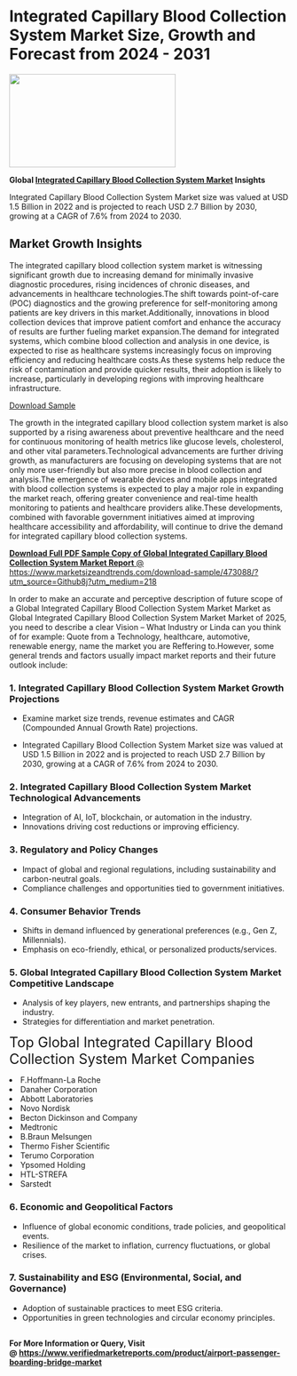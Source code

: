 <H1>Integrated Capillary Blood Collection System Market Size, Growth and Forecast from 2024 - 2031</H1><img class="aligncenter size-medium wp-image-584254" src="https://thirdeyenews.in/wp-content/uploads/2024/09/Global-Market-Research-300x168.jpeg" alt="" width="300" height="168" /><p><strong>Global&nbsp;<a href="https://www.marketsizeandtrends.com/download-sample/473088/?utm_source=Github8j?utm_medium=218">Integrated Capillary Blood Collection System Market</a> Insights</strong></p><p>Integrated Capillary Blood Collection System Market size was valued at USD 1.5 Billion in 2022 and is projected to reach USD 2.7 Billion by 2030, growing at a CAGR of 7.6% from 2024 to 2030.</p><p><h2>Market Growth Insights</h2> <p>The integrated capillary blood collection system market is witnessing significant growth due to increasing demand for minimally invasive diagnostic procedures, rising incidences of chronic diseases, and advancements in healthcare technologies.The shift towards point-of-care (POC) diagnostics and the growing preference for self-monitoring among patients are key drivers in this market.Additionally, innovations in blood collection devices that improve patient comfort and enhance the accuracy of results are further fueling market expansion.The demand for integrated systems, which combine blood collection and analysis in one device, is expected to rise as healthcare systems increasingly focus on improving efficiency and reducing healthcare costs.As these systems help reduce the risk of contamination and provide quicker results, their adoption is likely to increase, particularly in developing regions with improving healthcare infrastructure.</p> <p><a href="#">Download Sample</a></p> <p>The growth in the integrated capillary blood collection system market is also supported by a rising awareness about preventive healthcare and the need for continuous monitoring of health metrics like glucose levels, cholesterol, and other vital parameters.Technological advancements are further driving growth, as manufacturers are focusing on developing systems that are not only more user-friendly but also more precise in blood collection and analysis.The emergence of wearable devices and mobile apps integrated with blood collection systems is expected to play a major role in expanding the market reach, offering greater convenience and real-time health monitoring to patients and healthcare providers alike.These developments, combined with favorable government initiatives aimed at improving healthcare accessibility and affordability, will continue to drive the demand for integrated capillary blood collection systems.</p> <p><a href="#"></p><p><span class=""><strong>Download Full PDF Sample Copy of Global Integrated Capillary Blood Collection System Market Report</strong> @ <a href="https://www.marketsizeandtrends.com/download-sample/473088/?utm_source=Github8j?utm_medium=218" target="_blank">https://www.marketsizeandtrends.com/download-sample/473088/?utm_source=Github8j?utm_medium=218</a></span></p><p>In order to make an accurate and perceptive description of future scope of a Global&nbsp;Integrated Capillary Blood Collection System Market Market as Global&nbsp;Integrated Capillary Blood Collection System Market Market of 2025, you need to describe a clear Vision &ndash; What Industry or Linda can you think of for example: Quote from a Technology, healthcare, automotive, renewable energy, name the market you are Reffering to.However, some general trends and factors usually impact market reports and their future outlook include:</p><h3>1.&nbsp;<strong>Integrated Capillary Blood Collection System Market Growth Projections</strong></h3><ul><li>Examine market size trends, revenue estimates and CAGR (Compounded Annual Growth Rate) projections.</li><li><p>Integrated Capillary Blood Collection System Market size was valued at USD 1.5 Billion in 2022 and is projected to reach USD 2.7 Billion by 2030, growing at a CAGR of 7.6% from 2024 to 2030.</p></li></ul><h3>2.&nbsp;<strong>Integrated Capillary Blood Collection System Market Technological Advancements</strong></h3><ul><li>Integration of AI, IoT, blockchain, or automation in the industry.</li><li>Innovations driving cost reductions or improving efficiency.</li></ul><h3>3.&nbsp;<strong>Regulatory and Policy Changes</strong></h3><ul><li>Impact of global and regional regulations, including sustainability and carbon-neutral goals.</li><li>Compliance challenges and opportunities tied to government initiatives.</li></ul><h3>4.&nbsp;<strong>Consumer Behavior Trends</strong></h3><ul><li>Shifts in demand influenced by generational preferences (e.g., Gen Z, Millennials).</li><li>Emphasis on eco-friendly, ethical, or personalized products/services.</li></ul><h3>5.&nbsp;<strong>Global Integrated Capillary Blood Collection System Market Competitive Landscape</strong></h3><ul><li>Analysis of key players, new entrants, and partnerships shaping the industry.</li><li>Strategies for differentiation and market penetration.</li></ul><p data-pm-slice="1 1 []"><span style="color: inherit; font-family: inherit; font-size: 25px;">Top Global Integrated Capillary Blood Collection System Market Companies</span></p><div class="" data-test-id=""><p><li>F.Hoffmann-La Roche</li><li> Danaher Corporation</li><li> Abbott Laboratories</li><li> Novo Nordisk</li><li> Becton Dickinson and Company</li><li> Medtronic</li><li> B.Braun Melsungen</li><li> Thermo Fisher Scientific</li><li> Terumo Corporation</li><li> Ypsomed Holding</li><li> HTL-STREFA</li><li> Sarstedt</li></p></div><h3>6.&nbsp;<strong>Economic and Geopolitical Factors</strong></h3><ul><li>Influence of global economic conditions, trade policies, and geopolitical events.</li><li>Resilience of the market to inflation, currency fluctuations, or global crises.</li></ul><h3>7.&nbsp;<strong>Sustainability and ESG (Environmental, Social, and Governance)</strong></h3><ul><li>Adoption of sustainable practices to meet ESG criteria.</li><li>Opportunities in green technologies and circular economy principles.</li></ul><h2><strong style="font-size: 14px;">For More Information or Query, Visit @&nbsp;</strong><a style="background-color: #ffffff; font-size: 14px;" href="https://www.marketsizeandtrends.com/report/integrated-capillary-blood-collection-system-market/" target="_blank">https://www.verifiedmarketreports.com/product/airport-passenger-boarding-bridge-market</a></h2>